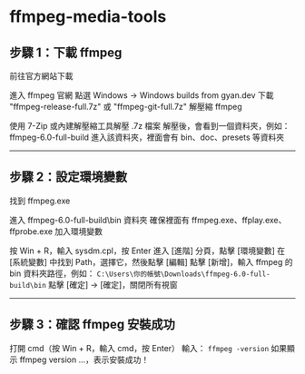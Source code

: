 # ffmpeg-media-tools



## 步驟 1：下載 ffmpeg
前往官方網站下載

進入 ffmpeg 官網
點選 Windows → Windows builds from gyan.dev
下載 "ffmpeg-release-full.7z" 或 "ffmpeg-git-full.7z"
解壓縮 ffmpeg

使用 7-Zip 或內建解壓縮工具解壓 .7z 檔案
解壓後，會看到一個資料夾，例如：ffmpeg-6.0-full-build
進入該資料夾，裡面會有 bin、doc、presets 等資料夾

---

## 步驟 2：設定環境變數
找到 ffmpeg.exe

進入 ffmpeg-6.0-full-build\bin 資料夾
確保裡面有 ffmpeg.exe、ffplay.exe、ffprobe.exe
加入環境變數

按 Win + R，輸入 sysdm.cpl，按 Enter
進入 [進階] 分頁，點擊 [環境變數]
在 [系統變數] 中找到 Path，選擇它，然後點擊 [編輯]
點擊 [新增]，輸入 ffmpeg 的 bin 資料夾路徑，例如：
`C:\Users\你的帳號\Downloads\ffmpeg-6.0-full-build\bin`
點擊 [確定] → [確定]，關閉所有視窗

---

## 步驟 3：確認 ffmpeg 安裝成功
打開 cmd（按 Win + R，輸入 cmd，按 Enter）
輸入：
`ffmpeg -version`
如果顯示 ffmpeg version ...，表示安裝成功！
